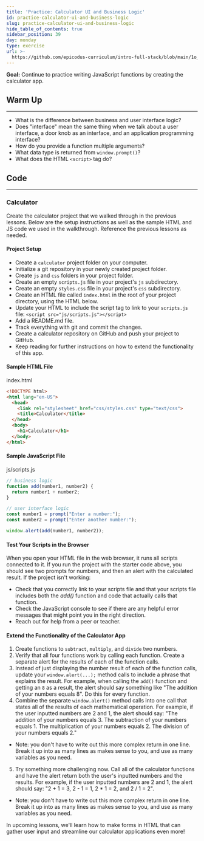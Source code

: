 ```yaml
---
title: 'Practice: Calculator UI and Business Logic'
id: practice-calculator-ui-and-business-logic
slug: practice-calculator-ui-and-business-logic
hide_table_of_contents: true
sidebar_position: 39
day: monday
type: exercise
url: >-
  https://github.com/epicodus-curriculum/intro-full-stack/blob/main/1o_classwork_practice_calculator_ui_and_business_logic.md
---
```


**Goal:** Continue to practice writing JavaScript functions by creating the calculator app.

## Warm Up
<hr />

* What is the difference between business and user interface logic?
* Does "interface" mean the same thing when we talk about a user interface, a door knob as an interface, and an application programming interface?
* How do you provide a function multiple arguments?
* What data type is returned from `window.prompt()`?
* What does the HTML `<script>` tag do?

## Code
<hr />

### Calculator

Create the calculator project that we walked through in the previous lessons. Below are the setup instructions as well as the sample HTML and JS code we used in the walkthrough. Reference the previous lessons as needed.

#### Project Setup

* Create a `calculator` project folder on your computer.
* Initialize a git repository in your newly created project folder.
* Create `js` and `css` folders in your project folder.
* Create an empty `scripts.js` file in your project's `js` subdirectory.
* Create an empty `styles.css` file in your project's `css` subdirectory.
* Create an HTML file called `index.html` in the root of your project directory, using the HTML below.
* Update your HTML to include the script tag to link to your `scripts.js` file: `<script src="js/scripts.js"></script>`   
* Add a README.md file.
* Track everything with git and commit the changes.
* Create a calculator repository on GitHub and push your project to GitHub.
* Keep reading for further instructions on how to extend the functionality of this app.

#### Sample HTML File

<div class="filename">index.html</div>

```html
<!DOCTYPE html>
<html lang="en-US">
  <head>
    <link rel="stylesheet" href="css/styles.css" type="text/css">
    <title>Calculator</title>
  </head>
  <body>
    <h1>Calculator</h1>
  </body>
</html>
```

#### Sample JavaScript File

<div class="filename">js/scripts.js</div>

```javascript
// business logic
function add(number1, number2) {
  return number1 + number2;
}

// user interface logic 
const number1 = prompt("Enter a number:");
const number2 = prompt("Enter another number:");

window.alert(add(number1, number2));
```

#### Test Your Scripts in the Browser

When you open your HTML file in the web browser, it runs all scripts connected to it. If you run the project with the starter code above, you should see two prompts for numbers, and then an alert with the calculated result. If the project isn't working: 

* Check that you correctly link to your scripts file and that your scripts file includes both the _add()_ function and code that actually calls that function. 
* Check the JavaScript console to see if there are any helpful error messages that might point you in the right direction.
* Reach out for help from a peer or teacher.

#### Extend the Functionality of the Calculator App

1. Create functions to `subtract`, `multiply`, and `divide` two numbers. 
2. Verify that all four functions work by calling each function. Create a separate alert for the results of each of the function calls.
3. Instead of just displaying the number result of each of the function calls, update your `window.alert(...);` method calls to include a phrase that explains the result. For example, when calling the `add()` function and getting an `8` as a result, the alert should say something like "The addition of your numbers equals 8". Do this for every function.
4. Combine the separate `window.alert()` method calls into one call that states all of the results of each mathematical operation. For example, if the user inputted numbers are 2 and 1, the alert should say: "The addition of your numbers equals 3. The subtraction of your numbers equals 1. The multiplication of your numbers equals 2. The division of your numbers equals 2."
  * Note: you don't have to write out this more complex return in one line. Break it up into as many lines as makes sense to you, and use as many variables as you need.
5. Try something more challenging now. Call all of the calculator functions and have the alert return both the user's inputted numbers and the results. For example, if the user inputted numbers are 2 and 1, the alert should say: "2 + 1 = 3, 2 - 1 = 1, 2 * 1 = 2, and 2 / 1 = 2".
  * Note: you don't have to write out this more complex return in one line. Break it up into as many lines as makes sense to you, and use as many variables as you need.

In upcoming lessons, we'll learn how to make forms in HTML that can gather user input and streamline our calculator applications even more!
